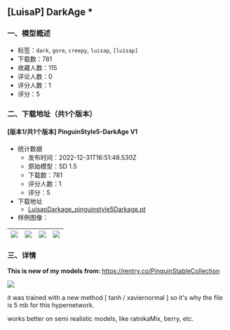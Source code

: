 ## [LuisaP] DarkAge *
### 一、模型概述

- 标签：`dark`, `gore`, `creepy`, `luisap`, `[luisap]`
- 下载数：781
- 收藏人数：115
- 评论人数：0
- 评分人数：1
- 评分：5

### 二、下载地址（共1个版本）

#### [版本1/共1个版本] PinguinStyle5-DarkAge V1

- 统计数据
  - 发布时间：2022-12-31T16:51:48.530Z
  - 原始模型：SD 1.5
  - 下载数：781
  - 评分人数：1
  - 评分：5
- 下载地址
  - [LuisapDarkage_pinguinstyle5Darkage.pt](https://civitai.com/api/download/models/3935)
- 样例图像：

| <img src="https://image.civitai.com/xG1nkqKTMzGDvpLrqFT7WA/689ee1b2-ed99-4834-bf9d-b80cd508b000/width=450/24904.jpeg" /> | <img src="https://image.civitai.com/xG1nkqKTMzGDvpLrqFT7WA/fd7bb7f7-e25f-42a4-897f-c76942a44100/width=450/24910.jpeg" /> | <img src="https://image.civitai.com/xG1nkqKTMzGDvpLrqFT7WA/7ca90c0e-72c5-4da8-dd9f-91dfc37af700/width=450/24909.jpeg" /> | <img src="https://image.civitai.com/xG1nkqKTMzGDvpLrqFT7WA/15fce370-ff8e-48b7-3c7f-d18944ac8000/width=450/24908.jpeg" /> |
| ---- | ---- | ---- | ---- |


### 三、详情
<p><strong>This is new of my models from: </strong><a target="_blank" rel="ugc" href="https://rentry.co/PinguinStableCollection">https://rentry.co/PinguinStableCollection</a></p><img src="https://imagecache.civitai.com/xG1nkqKTMzGDvpLrqFT7WA/ce0fc8c5-ed8e-40e7-c1f8-ff579f7c1900/width=525" /><p>it was trained with a new method [ tanh / xaviernormal ] so it's why the file is 5 mb for this hypernetwork.</p><p>works better on semi realistic models, like ratnikaMix, berry, etc.</p>
